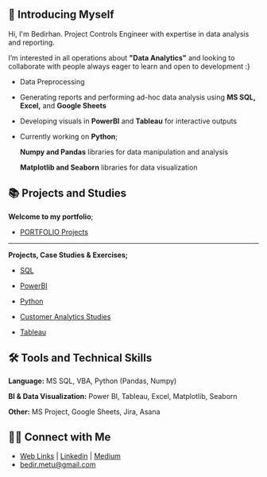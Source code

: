 
## 👋 Introducing Myself

Hi, I'm Bedirhan. Project Controls Engineer with expertise in data analysis and reporting. 

I’m interested in all operations about **"Data Analytics"** and looking to collaborate with people always eager to learn and open to development :}

- Data Preprocessing 
- Generating reports and performing ad-hoc data analysis using **MS SQL, Excel,** and **Google Sheets**
- Developing visuals in **PowerBI** and **Tableau** for interactive outputs
- Currently working on **Python**;
  
    **Numpy and Pandas** libraries for data manipulation and analysis
  
    **Matplotlib and Seaborn** libraries for data visualization



## 📚 Projects and Studies


**Welcome to my portfolio**;

- [PORTFOLIO Projects](https://github.com/BedirK/Portfolio-Projects)
  
-------------------------------------------------------------------

**Projects, Case Studies & Exercises;**

- [SQL](https://github.com/BedirK/SQL-Projects-Studies)
  
- [PowerBI](https://github.com/BedirK/PowerBI-Projects)
  
- [Python](https://github.com/BedirK/Python-Projects/tree/main)

- [Customer Analytics Studies](https://github.com/BedirK/Customer-Analytics)
  
- [Tableau](https://github.com/BedirK/Tableau-Projects)
  
  
## 🛠️ Tools and Technical Skills

   **Language:** MS SQL, VBA, Python (Pandas, Numpy)
   
   **BI & Data Visualization:** Power BI, Tableau, Excel, Matplotlib, Seaborn
   
   **Other:** MS Project, Google Sheets, Jira, Asana

## 👋🏻 Connect with Me

- [Web Links](https://linktr.ee/bdrhn) | [Linkedin](https://www.linkedin.com/in/bedirhankelez/) | [Medium](https://medium.com/@bedir_)
- bedir.metu@gmail.com
